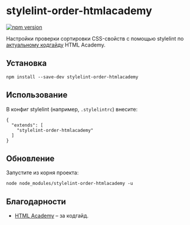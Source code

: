 # stylelint-order-htmlacademy
[![npm version](https://img.shields.io/npm/v/stylelint-order-htmlacademy.svg)](https://www.npmjs.com/package/stylelint-order-htmlacademy)

Настройки проверки сортировки CSS-свойств с помощью stylelint по [актуальному кодгайду](https://github.com/htmlacademy/codeguide/blob/master/.postcss-sorting.json) HTML Academy.

## Установка

```
npm install --save-dev stylelint-order-htmlacademy
```

## Использование

В конфиг stylelint (например, `.stylelintrc`) внесите:

```
{
  "extends": [
    "stylelint-order-htmlacademy"
  ]
}
```

## Обновление

Запустите из корня проекта:

```
node node_modules/stylelint-order-htmlacademy -u
```

## Благодарности

* [HTML Academy](https://codeguide.academy) – за кодгайд.

